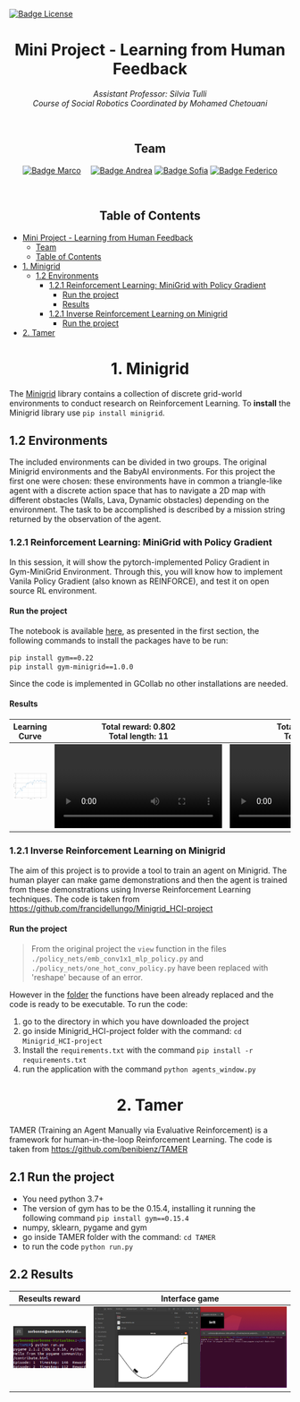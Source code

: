 [![Badge License]][License]



<div align = center>


# Mini Project - Learning from Human Feedback


*Assistant Professor: Silvia Tulli* <br>
*Course of Social Robotics Coordinated by Mohamed Chetouani*

<br>


## Team

[![Badge Marco]][Marco] 
[![Badge Andrea]][Andrea]
[![Badge Sofia]][Sofia]
[![Badge Federico]][Federico]

<br>

## Table of Contents
<div align = left>

- [Mini Project - Learning from Human Feedback](#mini-project---learning-from-human-feedback)
  - [Team](#team)
  - [Table of Contents](#table-of-contents)
- [1. Minigrid](#1-minigrid)
  - [1.2 Environments](#12-environments)
    - [1.2.1 Reinforcement Learning: MiniGrid with Policy Gradient](#121-reinforcement-learning-minigrid-with-policy-gradient)
      - [Run the project](#run-the-project)
      - [Results](#results)
    - [1.2.1 Inverse Reinforcement Learning on Minigrid](#121-inverse-reinforcement-learning-on-minigrid)
      - [Run the project](#run-the-project-1)
- [2. Tamer](#2-tamer)

<div align = center>

# 1. Minigrid

<div align = left>

The <a href="https://github.com/Farama-Foundation/Minigrid">Minigrid</a> library contains a collection of discrete grid-world environments to conduct research on Reinforcement Learning. To **install** the Minigrid library use `pip install minigrid`.

## 1.2 Environments
The included environments can be divided in two groups. The original Minigrid environments and the BabyAI environments. For this project the first one were chosen: these environments have in common a triangle-like agent with a discrete action space that has to navigate a 2D map with different obstacles (Walls, Lava, Dynamic obstacles) depending on the environment. The task to be accomplished is described by a mission string returned by the observation of the agent.

### 1.2.1 Reinforcement Learning: MiniGrid with Policy Gradient

In this session, it will show the pytorch-implemented Policy Gradient in Gym-MiniGrid Environment. Through this, you will know how to implement Vanila Policy Gradient (also known as REINFORCE), and test it on open source RL environment.

#### Run the project
The notebook is available <a href="https://github.com/marco-milanesi/social-project/blob/main/src/MiniGrid/Policy_Gradient_With_Gym_MiniGrid.ipynb">here</a>, as presented in the first section, the following commands to install the packages have to be run:

```
pip install gym==0.22
pip install gym-minigrid==1.0.0
```
Since the code is implemented in GCollab no other installations are needed.

#### Results

|    Learning Curve    |    Total reward: 0.802 <br> Total length: 11 |  Total reward: 0.604 <br> Total length: 22 |  
|:------------:|:-------------:|:-------------:|
| ![Image1] |  <video src="https://user-images.githubusercontent.com/47824890/201166814-94f135ec-2a95-4494-a8bb-3768cbca4ad1.mp4">| <video src="https://user-images.githubusercontent.com/47824890/201166854-f5e1f61c-5d9b-4265-8014-0dba8dd47692.mp4">|

### 1.2.1 Inverse Reinforcement Learning on Minigrid
The aim of this project is to provide a tool to train an agent on Minigrid. The human player can make game demonstrations and then the agent is trained from these demonstrations using Inverse Reinforcement Learning techniques. The code is taken from <a href="https://github.com/francidellungo/Minigrid_HCI-project">https://github.com/francidellungo/Minigrid_HCI-project</a>

#### Run the project
> From the original project the `view` function in the files `./policy_nets/emb_conv1x1_mlp_policy.py` and `./policy_nets/one_hot_conv_policy.py` have been replaced with 'reshape' because of an error.

However in the <a href="https://github.com/marco-milanesi/social-project/tree/main/src/MiniGrid%20IRL">folder</a> the functions have been already replaced and the code is ready to be executable. To run the code:

1. go to the directory in which you have downloaded the project
2. go inside Minigrid_HCI-project folder with the command: `cd Minigrid_HCI-project`
3. Install the `requirements.txt` with the command `pip install -r requirements.txt`
4. run the application with the command `python agents_window.py`

<div align = center>

# 2. Tamer
<div align = left>

TAMER (Training an Agent Manually via Evaluative Reinforcement) is a framework for human-in-the-loop Reinforcement Learning. The code is taken from <a href="https://github.com/benibienz/TAMER">https://github.com/benibienz/TAMER</a>


## 2.1 Run the project
* You need python 3.7+
* The version of gym has to be the 0.15.4, installing it running the following command `pip install gym==0.15.4`
* numpy, sklearn, pygame and gym
* go inside TAMER folder with the command: `cd TAMER`
* to run the code `python run.py`

## 2.2 Results

| Reseults reward | Interface game |
|:---:|:----:|
| ![TAMER1] | ![TAMER2] |







<!----------------------------------{ Images }--------------------------------->


[Image1]: README_Images/result-minigrid.png
[Video1]: README_Images/minigrid.mp4
[Video2]: README_Images/minigrid2.mp4

[TAMER1]: README_Images/tamer.png
[TAMER2]: README_Images/tamer-terminal.png
<!----------------------------------------------------------------------------->

 [Andrea]: https://github.com/gianandry

 [Marco]: https://github.com/marco-milanesi

 [Sofia]: https://github.com/sofiatoss

 [Federico]: https://github.com/fedichicco

 [License]: LICENSE


<!---------------------------------{ Badges }---------------------------------->

 [Badge License]: https://img.shields.io/badge/License-MIT-yellow.svg?style=for-the-badge

 [Badge Andrea]: https://img.shields.io/badge/Andrea_Campanelli-8a61c7?style=for-the-badge

 [Badge Marco]: https://img.shields.io/badge/Marco_Milanesi-4776c1?style=for-the-badge

 [Badge Sofia]: https://img.shields.io/badge/Sofia_Toscano-2930c1?style=for-the-badge

 [Badge Federico]: https://img.shields.io/badge/Federico_Scassola-9cf?style=for-the-badge
